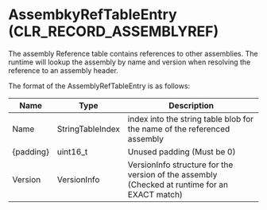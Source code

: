 # AssembkyRefTableEntry (CLR_RECORD_ASSEMBLYREF)
The assembly Reference table contains references to other assemblies. The runtime will lookup the assembly by name and version
when resolving the reference to an assembly header.

The format of the AssemblyRefTableEntry is as follows:

| Name      | Type                  | Description  
|-----------|-----------------------|------------  
| Name      | StringTableIndex      | index into the string table blob for the name of the referenced assembly
| {padding} | uint16_t              | Unused padding (Must be 0)
| Version   | VersionInfo           | VersionInfo structure for the version of the assembly (Checked at runtime for an EXACT match)
